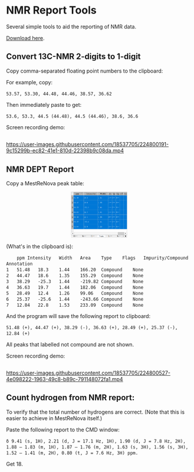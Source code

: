 # NMR Report Tools
Several simple tools to aid the reporting of NMR data.

[Download here](https://github.com/liyuanhe211/NMR_Report_Tools/releases/download/1.0/NMR_Report_Tools.zip).

## Convert 13C-NMR 2-digits to 1-digit
Copy comma-separated floating point numbers to the clipboard:

For example, copy:
```
53.57, 53.30, 44.48, 44.46, 38.57, 36.62
```
Then immediately paste to get:
```
53.6, 53.3, 44.5 (44.48), 44.5 (44.46), 38.6, 36.6
```
Screen recording demo:
##
https://user-images.githubusercontent.com/18537705/224800191-9c15299b-ec82-41e1-810d-22398b9c08da.mp4
##

## NMR DEPT Report

Copy a MestReNova peak table:

<p align="center"><img src="images/img.png" width="30%" height="30%" align="center"></img></p>

(What's in the clipboard is):

```
	ppm	Intensity	Width	Area	Type	Flags	Impurity/Compound	Annotation
1	51.48	18.3	1.44	166.20	Compound	None		
2	44.47	18.6	1.35	155.29	Compound	None		
3	38.29	-25.3	1.44	-219.82	Compound	None		
4	36.63	19.7	1.44	182.06	Compound	None		
5	28.49	12.4	1.26	99.06	Compound	None		
6	25.37	-25.6	1.44	-243.66	Compound	None		
7	12.84	22.8	1.53	233.09	Compound	None			
```

And the program will save the following report to clipboard:
```
51.48 (+), 44.47 (+), 38.29 (-), 36.63 (+), 28.49 (+), 25.37 (-), 12.84 (+)
```
All peaks that labelled not compound are not shown.

Screen recording demo:
##
https://user-images.githubusercontent.com/18537705/224800527-4e098222-1963-49c8-b89c-791148072fa1.mp4
##


## Count hydrogen from NMR report:

To verify that the total number of hydrogens are correct. (Note that this is easier to achieve in MestReNova itself.)

Paste the following report to the CMD window:

```
δ 9.41 (s, 1H), 2.21 (d, J = 17.1 Hz, 1H), 1.90 (d, J = 7.8 Hz, 2H), 1.88 – 1.83 (m, 1H), 1.87 – 1.76 (m, 2H), 1.63 (s, 3H), 1.56 (s, 3H), 1.52 – 1.41 (m, 2H), 0.80 (t, J = 7.6 Hz, 3H) ppm. 
```
Get 18.


